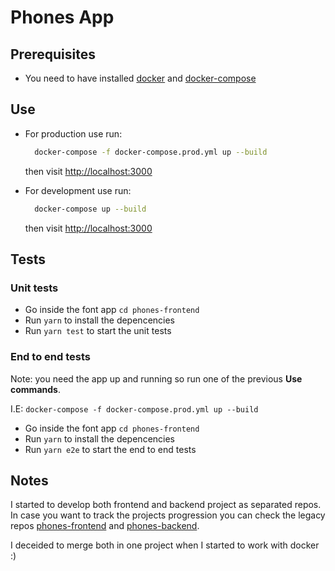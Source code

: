 # Phones App

## Prerequisites
* You need to have installed [docker](https://www.docker.com/get-started) and [docker-compose](https://docs.docker.com/compose/install/)
## Use

* For production use run:
    ```bash
      docker-compose -f docker-compose.prod.yml up --build
    ```
    then visit [http://localhost:3000](http://localhost:3000)

* For development use run:
    ```bash
      docker-compose up --build
    ```
    then visit [http://localhost:3000](http://localhost:3000)


## Tests

### Unit tests
* Go inside the font app `cd phones-frontend`
* Run `yarn` to install the depencencies
* Run `yarn test` to start the unit tests

### End to end tests
Note:  you need the app up and running so run one of the previous **Use commands**.

I.E: `docker-compose -f docker-compose.prod.yml up --build`
* Go inside the font app `cd phones-frontend`
* Run `yarn` to install the depencencies
* Run `yarn e2e` to start the end to end tests

## Notes

I started to develop both frontend and backend project as separated repos. In case you want to track the projects progression you can check the legacy repos [phones-frontend](https://github.com/Jimeno0/phones-webapp) and [phones-backend](https://github.com/Jimeno0/phones-backend).

I deceided to merge both in one project when I started to work with docker :)


